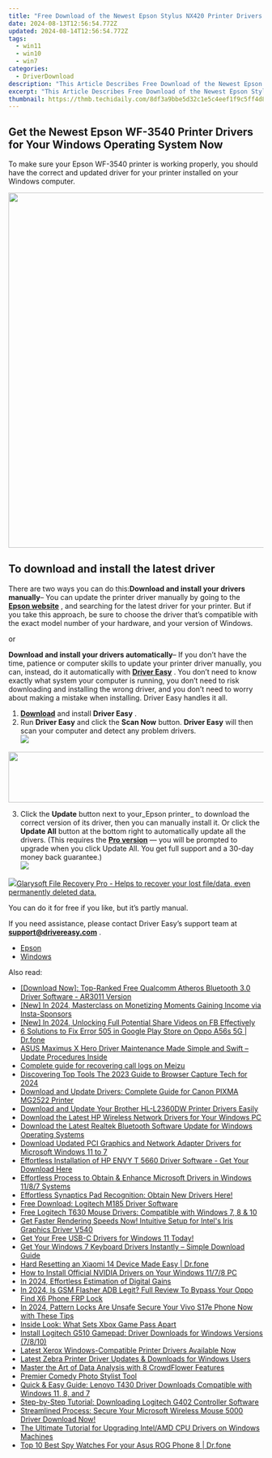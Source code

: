 ```yaml
---
title: "Free Download of the Newest Epson Stylus NX420 Printer Drivers for Windows Operating Systems: 7/8/10"
date: 2024-08-13T12:56:54.772Z
updated: 2024-08-14T12:56:54.772Z
tags:
  - win11
  - win10
  - win7
categories:
  - DriverDownload
description: "This Article Describes Free Download of the Newest Epson Stylus NX420 Printer Drivers for Windows Operating Systems: 7/8/10"
excerpt: "This Article Describes Free Download of the Newest Epson Stylus NX420 Printer Drivers for Windows Operating Systems: 7/8/10"
thumbnail: https://thmb.techidaily.com/8df3a9bbe5d32c1e5c4eef1f9c5ff4d8504e6e33195196712a21a9cd7ef927c8.jpg
---
```


## Get the Newest Epson WF-3540 Printer Drivers for Your Windows Operating System Now

To make sure your Epson WF-3540 printer is working properly, you should have the correct and updated driver for your printer installed on your Windows computer.

<!-- affiliate ads begin -->
<a href="https://unicoeye.pxf.io/c/5597632/2084396/18498" target="_top" id="2084396"><img src="//a.impactradius-go.com/display-ad/18498-2084396" border="0" alt="" width="1920" height="700"/></a><img height="0" width="0" src="https://imp.pxf.io/i/5597632/2084396/18498" style="position:absolute;visibility:hidden;" border="0" />
<!-- affiliate ads end -->
## To download and install the latest driver

There are two ways you can do this:**Download and install your drivers manually**– You can update the printer driver manually by going to the **[Epson website](https://epson.com/usa)** , and searching for the latest driver for your printer. But if you take this approach, be sure to choose the driver that’s compatible with the exact model number of your hardware, and your version of Windows.

or

**Download and install your drivers automatically**– If you don’t have the time, patience or computer skills to update your printer driver manually, you can, instead, do it automatically with **[Driver Easy](https://tools.techidaily.com/drivereasy/download/)** . You don’t need to know exactly what system your computer is running, you don’t need to risk downloading and installing the wrong driver, and you don’t need to worry about making a mistake when installing. Driver Easy handles it all.

1. [**Download**](https://tools.techidaily.com/drivereasy/download/) and install **Driver Easy** .
2. Run **Driver Easy** and click the **Scan Now** button. **Driver Easy**  will then scan your computer and detect any problem drivers.  
![](https://images.drivereasy.com/wp-content/uploads/2018/10/img_5bd0366bd75a4.jpg)
<!-- affiliate ads begin -->
<a href="https://imp.i110150.net/c/5597632/924299/11305" target="_top" id="924299"><img src="//a.impactradius-go.com/display-ad/11305-924299" border="0" alt="" width="520" height="100"/></a>
<!-- affiliate ads end -->
3. Click the **Update**  button next to your_Epson printer_ to download the correct version of its driver, then you can manually install it. Or click the **Update All**  button at the bottom right to automatically update all the drivers. (This requires the **[Pro version](https://tools.techidaily.com/drivereasy/download/)**  — you will be prompted to upgrade when you click Update All. You get full support and a 30-day money back guarantee.)  
![](https://images.drivereasy.com/wp-content/uploads/2018/12/img_5c1a0e338545b.jpg)  
<!-- affiliate ads begin -->
<a href="https://order.glarysoft.com/order/checkout.php?PRODS=35408920&QTY=1&AFFILIATE=108875&CART=1"><img src="https://secure.avangate.com/images/merchant/6734fa703f6633ab896eecbdfad8953a/products/FR-200-1.png" border="0">Glarysoft File Recovery Pro - Helps to recover your lost file/data, even permanently deleted data. </a>
<!-- affiliate ads end -->
 You can do it for free if you like, but it’s partly manual.

 If you need assistance, please contact Driver Easy’s support team at **[support@drivereasy.com](https://tools.techidaily.com/drivereasy/download/)**  .

* [Epson](https://tools.techidaily.com/drivereasy/download/)
* [Windows](https://tools.techidaily.com/drivereasy/download/)

<ins class="adsbygoogle"
     style="display:block"
     data-ad-format="autorelaxed"
     data-ad-client="ca-pub-7571918770474297"
     data-ad-slot="1223367746"></ins>



<ins class="adsbygoogle"
     style="display:block"
     data-ad-client="ca-pub-7571918770474297"
     data-ad-slot="8358498916"
     data-ad-format="auto"
     data-full-width-responsive="true"></ins>

<span class="atpl-alsoreadstyle">Also read:</span>
<div><ul>
<li><a href="https://hardware-help.techidaily.com/download-now-top-ranked-free-qualcomm-atheros-bluetooth-30-driver-software-ar3011-version/"><u>[Download Now]: Top-Ranked Free Qualcomm Atheros Bluetooth 3.0 Driver Software - AR3011 Version</u></a></li>
<li><a href="https://instagram-clips.techidaily.com/new-in-2024-masterclass-on-monetizing-moments-gaining-income-via-insta-sponsors/"><u>[New] In 2024, Masterclass on Monetizing Moments  Gaining Income via Insta-Sponsors</u></a></li>
<li><a href="https://facebook-video-content.techidaily.com/new-in-2024-unlocking-full-potential-share-videos-on-fb-effectively/"><u>[New] In 2024, Unlocking Full Potential  Share Videos on FB Effectively</u></a></li>
<li><a href="https://howto.techidaily.com/6-solutions-to-fix-error-505-in-google-play-store-on-oppo-a56s-5g-drfone-by-drfone-fix-android-problems-fix-android-problems/"><u>6 Solutions to Fix Error 505 in Google Play Store on Oppo A56s 5G | Dr.fone</u></a></li>
<li><a href="https://hardware-help.techidaily.com/asus-maximus-x-hero-driver-maintenance-made-simple-and-swift-update-procedures-inside/"><u>ASUS Maximus X Hero Driver Maintenance Made Simple and Swift – Update Procedures Inside</u></a></li>
<li><a href="https://phone-solutions.techidaily.com/complete-guide-for-recovering-call-logs-on-meizu-by-fonelab-android-recover-call-logs/"><u>Complete guide for recovering call logs on Meizu</u></a></li>
<li><a href="https://remote-screen-capture.techidaily.com/discovering-top-tools-the-2023-guide-to-browser-capture-tech-for-2024/"><u>Discovering Top Tools  The 2023 Guide to Browser Capture Tech for 2024</u></a></li>
<li><a href="https://hardware-help.techidaily.com/download-and-update-drivers-complete-guide-for-canon-pixma-mg2522-printer/"><u>Download and Update Drivers: Complete Guide for Canon PIXMA MG2522 Printer</u></a></li>
<li><a href="https://hardware-help.techidaily.com/download-and-update-your-brother-hl-l2360dw-printer-drivers-easily/"><u>Download and Update Your Brother HL-L2360DW Printer Drivers Easily</u></a></li>
<li><a href="https://hardware-help.techidaily.com/download-the-latest-hp-wireless-network-drivers-for-your-windows-pc/"><u>Download the Latest HP Wireless Network Drivers for Your Windows PC</u></a></li>
<li><a href="https://hardware-help.techidaily.com/download-the-latest-realtek-bluetooth-software-update-for-windows-operating-systems/"><u>Download the Latest Realtek Bluetooth Software Update for Windows Operating Systems</u></a></li>
<li><a href="https://hardware-help.techidaily.com/download-updated-pci-graphics-and-network-adapter-drivers-for-microsoft-windows-11-to-7/"><u>Download Updated PCI Graphics and Network Adapter Drivers for Microsoft Windows 11 to 7</u></a></li>
<li><a href="https://hardware-help.techidaily.com/1722970224568-effortless-installation-of-hp-envy-t-5660-driver-software-get-your-download-here/"><u>Effortless Installation of HP ENVY T 5660 Driver Software - Get Your Download Here</u></a></li>
<li><a href="https://hardware-help.techidaily.com/effortless-process-to-obtain-and-enhance-microsoft-drivers-in-windows-1187-systems/"><u>Effortless Process to Obtain & Enhance Microsoft Drivers in Windows 11/8/7 Systems</u></a></li>
<li><a href="https://hardware-help.techidaily.com/effortless-synaptics-pad-recognition-obtain-new-drivers-here/"><u>Effortless Synaptics Pad Recognition: Obtain New Drivers Here!</u></a></li>
<li><a href="https://hardware-help.techidaily.com/free-download-logitech-m185-driver-software/"><u>Free Download: Logitech M185 Driver Software</u></a></li>
<li><a href="https://hardware-help.techidaily.com/free-logitech-t630-mouse-drivers-compatible-with-windows-7-8-and-10/"><u>Free Logitech T630 Mouse Drivers: Compatible with Windows 7, 8 & 10</u></a></li>
<li><a href="https://hardware-help.techidaily.com/get-faster-rendering-speeds-now-intuitive-setup-for-intels-iris-graphics-driver-v540/"><u>Get Faster Rendering Speeds Now! Intuitive Setup for Intel's Iris Graphics Driver V540</u></a></li>
<li><a href="https://hardware-help.techidaily.com/get-your-free-usb-c-drivers-for-windows-11-today/"><u>Get Your Free USB-C Drivers for Windows 11 Today!</u></a></li>
<li><a href="https://hardware-help.techidaily.com/get-your-windows-7-keyboard-drivers-instantly-simple-download-guide/"><u>Get Your Windows 7 Keyboard Drivers Instantly – Simple Download Guide</u></a></li>
<li><a href="https://techidaily.com/hard-resetting-an-xiaomi-14-device-made-easy-drfone-by-drfone-reset-android-reset-android/"><u>Hard Resetting an Xiaomi 14 Device Made Easy | Dr.fone</u></a></li>
<li><a href="https://hardware-help.techidaily.com/how-to-install-official-nvidia-drivers-on-your-windows-1178-pc/"><u>How to Install Official NVIDIA Drivers on Your Windows 11/7/8 PC</u></a></li>
<li><a href="https://youtube-videos.techidaily.com/in-2024-effortless-estimation-of-digital-gains/"><u>In 2024, Effortless Estimation of Digital Gains</u></a></li>
<li><a href="https://android-frp.techidaily.com/in-2024-is-gsm-flasher-adb-legit-full-review-to-bypass-your-oppo-find-x6-phone-frp-lock-by-drfone-android/"><u>In 2024, Is GSM Flasher ADB Legit? Full Review To Bypass Your Oppo Find X6 Phone FRP Lock</u></a></li>
<li><a href="https://android-unlock.techidaily.com/in-2024-pattern-locks-are-unsafe-secure-your-vivo-s17e-phone-now-with-these-tips-by-drfone-android/"><u>In 2024, Pattern Locks Are Unsafe Secure Your Vivo S17e Phone Now with These Tips</u></a></li>
<li><a href="https://games-able.techidaily.com/inside-look-what-sets-xbox-game-pass-apart/"><u>Inside Look: What Sets Xbox Game Pass Apart</u></a></li>
<li><a href="https://hardware-help.techidaily.com/install-logitech-g510-gamepad-driver-downloads-for-windows-versions-7810/"><u>Install Logitech G510 Gamepad: Driver Downloads for Windows Versions (7/8/10)</u></a></li>
<li><a href="https://hardware-help.techidaily.com/latest-xerox-windows-compatible-printer-drivers-available-now/"><u>Latest Xerox Windows-Compatible Printer Drivers Available Now</u></a></li>
<li><a href="https://hardware-help.techidaily.com/latest-zebra-printer-driver-updates-and-downloads-for-windows-users/"><u>Latest Zebra Printer Driver Updates & Downloads for Windows Users</u></a></li>
<li><a href="https://facebook.techidaily.com/master-the-art-of-data-analysis-with-8-crowdflower-features/"><u>Master the Art of Data Analysis with 8 CrowdFlower Features</u></a></li>
<li><a href="https://extra-information.techidaily.com/premier-comedy-photo-stylist-tool/"><u>Premier Comedy Photo Stylist Tool</u></a></li>
<li><a href="https://hardware-help.techidaily.com/quick-and-easy-guide-lenovo-t430-driver-downloads-compatible-with-windows-11-8-and-7/"><u>Quick & Easy Guide: Lenovo T430 Driver Downloads Compatible with Windows 11, 8, and 7</u></a></li>
<li><a href="https://hardware-help.techidaily.com/step-by-step-tutorial-downloading-logitech-g402-controller-software/"><u>Step-by-Step Tutorial: Downloading Logitech G402 Controller Software</u></a></li>
<li><a href="https://hardware-help.techidaily.com/1722976053494-streamlined-process-secure-your-microsoft-wireless-mouse-5000-driver-download-now/"><u>Streamlined Process: Secure Your Microsoft Wireless Mouse 5000 Driver Download Now!</u></a></li>
<li><a href="https://hardware-help.techidaily.com/the-ultimate-tutorial-for-upgrading-intelamd-cpu-drivers-on-windows-machines/"><u>The Ultimate Tutorial for Upgrading Intel/AMD CPU Drivers on Windows Machines</u></a></li>
<li><a href="https://android-location-track.techidaily.com/top-10-best-spy-watches-for-your-asus-rog-phone-8-drfone-by-drfone-virtual-android/"><u>Top 10 Best Spy Watches For your Asus ROG Phone 8 | Dr.fone</u></a></li>
</ul></div>
